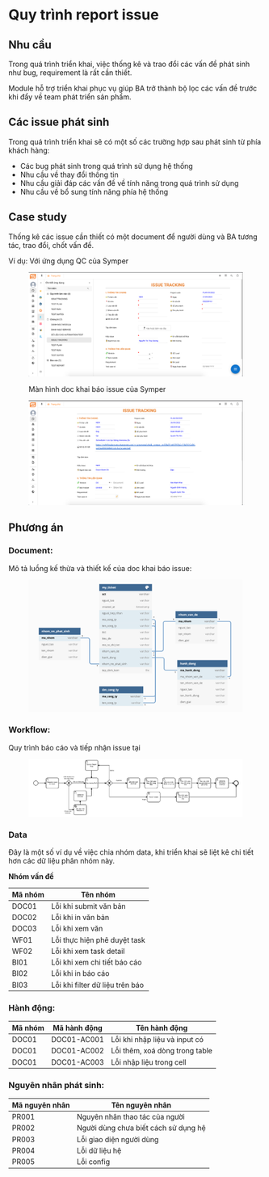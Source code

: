 # Quy trình report issue

## Nhu cầu

Trong quá trình triển khai, việc thống kê và trao đổi các vấn đề phát sinh như bug, requirement là rất cần thiết.

Module hỗ trợ triển khai phục vụ giúp BA trở thành bộ lọc các vấn đề trước khi đẩy về team phát triển sản phẩm.



## Các issue phát sinh

Trong quá trình triển khai sẽ có một số các trường hợp sau phát sinh từ phía khách hàng:

* Các bug phát sinh trong quá trình sử dụng hệ thống
* Nhu cầu về thay đổi thông tin
* Nhu cầu giải đáp các vấn đề về tính năng trong quá trình sử dụng
* Nhu cầu về bổ sung tính năng phía hệ thống

## Case study

Thống kê các issue cần thiết có một document để người dùng và BA tương tác, trao đổi, chốt vấn đề.

Ví dụ: Với ứng dụng QC của Symper

<figure><img src="../.gitbook/assets/image (32).png" alt=""><figcaption><p>Màn hình doc khai báo issue của Symper</p></figcaption></figure>

<figure><img src="../.gitbook/assets/image (30).png" alt=""><figcaption></figcaption></figure>

## Phương án

### Document:&#x20;

Mô tả luồng kế thừa và thiết kế của doc khai báo issue:

<figure><img src="../.gitbook/assets/image.png" alt=""><figcaption></figcaption></figure>

### Workflow:

Quy trình báo cáo và tiếp nhận issue tại&#x20;

<figure><img src="../.gitbook/assets/image (37).png" alt=""><figcaption></figcaption></figure>





### Data

Đây là một số ví dụ về việc chia nhóm data, khi triển khai sẽ liệt kê chi tiết hơn các dữ liệu phân nhóm này.

**Nhóm vấn đề**

| Mã nhóm | Tên nhóm                         |
| ------- | -------------------------------- |
| DOC01   | Lỗi khi submit văn bản           |
| DOC02   | Lỗi khi in văn bản               |
| DOC03   | Lỗi khi xem văn                  |
| WF01    | Lỗi thực hiện phê duyệt task     |
| WF02    | Lỗi khi xem task detail          |
| BI01    | Lỗi khi xem chi tiết báo cáo     |
| BI02    | Lỗi khi in báo cáo               |
| BI03    | Lỗi khi filter dữ liệu trên báo  |

### Hành động:

| Mã nhóm | Mã hành động | Tên hành động                  |
| ------- | ------------ | ------------------------------ |
| DOC01   | DOC01-AC001  | Lỗi khi nhập liệu và input có  |
| DOC01   | DOC01-AC002  | Lỗi thêm, xoá dòng trong table |
| DOC01   | DOC01-AC003  | Lỗi nhập liệu trong cell       |

### Nguyên nhân phát sinh:

| Mã nguyên nhân | Tên nguyên nhân                       |
| -------------- | ------------------------------------- |
| PR001          | Nguyên nhân thao tác của người        |
| PR002          | Người dùng chưa biết cách sử dụng hệ  |
| PR003          | Lỗi giao diện người dùng              |
| PR004          | Lỗi dữ liệu hệ                        |
| PR005          | Lỗi config                            |

